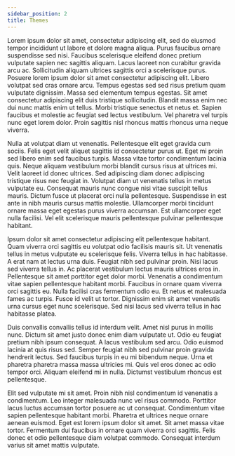 ```yaml
---
sidebar_position: 2
title: Themes
---
```

<!--StartFragment-->

Lorem ipsum dolor sit amet, consectetur adipiscing elit, sed do eiusmod tempor incididunt ut labore et dolore magna aliqua. Purus faucibus ornare suspendisse sed nisi. Faucibus scelerisque eleifend donec pretium vulputate sapien nec sagittis aliquam. Lacus laoreet non curabitur gravida arcu ac. Sollicitudin aliquam ultrices sagittis orci a scelerisque purus. Posuere lorem ipsum dolor sit amet consectetur adipiscing elit. Libero volutpat sed cras ornare arcu. Tempus egestas sed sed risus pretium quam vulputate dignissim. Massa sed elementum tempus egestas. Sit amet consectetur adipiscing elit duis tristique sollicitudin. Blandit massa enim nec dui nunc mattis enim ut tellus. Morbi tristique senectus et netus et. Sapien faucibus et molestie ac feugiat sed lectus vestibulum. Vel pharetra vel turpis nunc eget lorem dolor. Proin sagittis nisl rhoncus mattis rhoncus urna neque viverra.

Nulla at volutpat diam ut venenatis. Pellentesque elit eget gravida cum sociis. Felis eget velit aliquet sagittis id consectetur purus ut. Eget mi proin sed libero enim sed faucibus turpis. Massa vitae tortor condimentum lacinia quis. Neque aliquam vestibulum morbi blandit cursus risus at ultrices mi. Velit laoreet id donec ultrices. Sed adipiscing diam donec adipiscing tristique risus nec feugiat in. Volutpat diam ut venenatis tellus in metus vulputate eu. Consequat mauris nunc congue nisi vitae suscipit tellus mauris. Dictum fusce ut placerat orci nulla pellentesque. Suspendisse in est ante in nibh mauris cursus mattis molestie. Ullamcorper morbi tincidunt ornare massa eget egestas purus viverra accumsan. Est ullamcorper eget nulla facilisi. Vel elit scelerisque mauris pellentesque pulvinar pellentesque habitant.

Ipsum dolor sit amet consectetur adipiscing elit pellentesque habitant. Quam viverra orci sagittis eu volutpat odio facilisis mauris sit. Ut venenatis tellus in metus vulputate eu scelerisque felis. Viverra tellus in hac habitasse. A erat nam at lectus urna duis. Feugiat nibh sed pulvinar proin. Nisi lacus sed viverra tellus in. Ac placerat vestibulum lectus mauris ultrices eros in. Pellentesque sit amet porttitor eget dolor morbi. Venenatis a condimentum vitae sapien pellentesque habitant morbi. Faucibus in ornare quam viverra orci sagittis eu. Nulla facilisi cras fermentum odio eu. Et netus et malesuada fames ac turpis. Fusce id velit ut tortor. Dignissim enim sit amet venenatis urna cursus eget nunc scelerisque. Sed nisi lacus sed viverra tellus in hac habitasse platea.

Duis convallis convallis tellus id interdum velit. Amet nisl purus in mollis nunc. Dictum sit amet justo donec enim diam vulputate ut. Odio eu feugiat pretium nibh ipsum consequat. A lacus vestibulum sed arcu. Odio euismod lacinia at quis risus sed. Semper feugiat nibh sed pulvinar proin gravida hendrerit lectus. Sed faucibus turpis in eu mi bibendum neque. Urna et pharetra pharetra massa massa ultricies mi. Quis vel eros donec ac odio tempor orci. Aliquam eleifend mi in nulla. Dictumst vestibulum rhoncus est pellentesque.

Elit sed vulputate mi sit amet. Proin nibh nisl condimentum id venenatis a condimentum. Leo integer malesuada nunc vel risus commodo. Porttitor lacus luctus accumsan tortor posuere ac ut consequat. Condimentum vitae sapien pellentesque habitant morbi. Pharetra et ultrices neque ornare aenean euismod. Eget est lorem ipsum dolor sit amet. Sit amet massa vitae tortor. Fermentum dui faucibus in ornare quam viverra orci sagittis. Felis donec et odio pellentesque diam volutpat commodo. Consequat interdum varius sit amet mattis vulputate.

<!--EndFragment-->